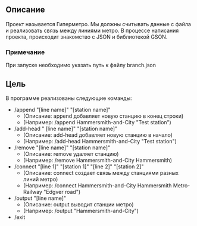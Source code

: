 ## Описание

Проект называется Гиперметро.
Мы должны считывать данные с файла и  реализовать связь между линиями метро.
В процессе написания проекта, происходит знакомство с JSON и библиотекой GSON.

### Примечание
При запуске необходимо указать путь к файлу branch.json


## Цель

В программе реализованы следующие команды:
- /append "[line name]" "[station name]"
  - (Описание: append добавляет новую станцию в конец строки)
  - (Например: /append Hammersmith-and-City "Test station")
- /add-head " [line name]" "[station name]"
  - (Описание: add-head добавляет новую станцию в начало)
  - (Например: /add-head  Hammersmith-and-City "Test station")
- /remove "[line name]" "[station name]"
  - (Описание: remove удаляет станцию)
  - (Например: /remove Hammersmith-and-City Hammersmith)
- /connect "[line 1]" "[station 1]" "[line 2]" "[station 2]"
  - (Описание: connect создает связь между станциями разных линий метро)
  - (Например: /connect Hammersmith-and-City Hammersmith Metro-Railway "Edgver road")
- /output "[line name]" 
  - (Описание: output выводит станции метро)
  - (Например: /output "Hammersmith-and-City")
- /exit
